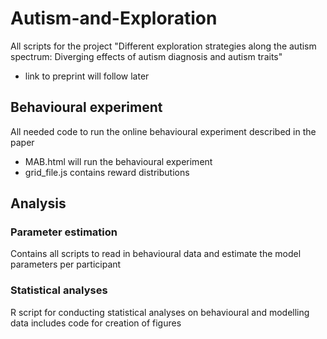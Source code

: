 # Autism-and-Exploration
All scripts for the project "Different exploration strategies along the autism spectrum: Diverging effects of autism diagnosis and autism traits"
* link to preprint will follow later

## Behavioural experiment
All needed code to run the online behavioural experiment described in the paper
* MAB.html will run the behavioural experiment
* grid_file.js contains reward distributions


## Analysis
### Parameter estimation
Contains all scripts to read in behavioural data and estimate the model parameters per participant


### Statistical analyses
R script for conducting statistical analyses on behavioural and modelling data
includes code for creation of figures
